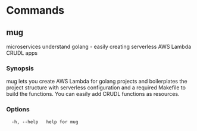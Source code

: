 # Commands

## mug

microservices understand golang - easily creating serverless AWS Lambda CRUDL apps

### Synopsis


mug lets you create AWS Lambda for golang projects and boilerplates
the project structure with serverless configuration and a required Makefile
to build the functions. You can easily add CRUDL functions as resources.

### Options

```
  -h, --help   help for mug
```